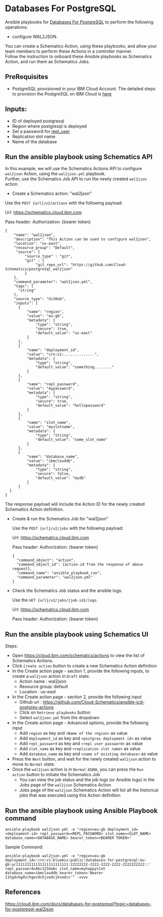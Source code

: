 # Databases For PostgreSQL

Ansible playbooks for [Databases For PostgreSQL](https://cloud.ibm.com/docs/databases-for-postgresql) to perform the following operations:

* configure WAL2JSON.

You can create a Schematics Action, using these playbooks; and allow your team members to perform these Actions in a controller manner.  
Follow the instruction to onboard these Ansible playbooks as Schematics Action, and run them as Schematics Jobs. 

## PreRequisites
- PostgreSQL provisioned in your IBM Cloud Account. The detailed steps to provision the PostgreSQL on IBM Cloud 
is [here](https://github.com/Cloud-Schematics/VSI-database)

## Inputs:
- ID of deployed postgresql
- Region where postgresql is deployed
- Set a password for [repl_user](https://cloud.ibm.com/docs/databases-for-postgresql?topic=databases-for-postgresql-user-management#the-repl-user)
- Replication slot name
- Name of the database

## Run the ansible playbook using Schematics API

In this example, we will use the Schematics Actions API to configure `wal2json` Action, using the `wal2json.yml` playbook.  
Further, use the Schematics Job API to run the newly created `wal2json` action.
 
- Create a Schematics action: "wal2json"

 Use the `POST {url}/v2/actions` with the following payload:
 
 Url: https://schematics.cloud.ibm.com
 
 Pass header: Authorization: {bearer token}
 
  ```
  {
      "name": "wal2json",
      "description": "This Action can be used to configure wal2json",
      "location": "us-east",
      "resource_group": "Default",
       "source": {
           "source_type" : "git",
           "git" : {
                "git_repo_url": "https://github.com/Cloud-Schematics/postgresql_wal2json"
           }
      },
      "command_parameter": "wal2json.yml",
      "tags": [
        "string"
      ],
      "source_type": "GitHub",
      "inputs": [
        {
            "name": "region",
            "value": "eu-gb",
            "metadata": {
                "type": "string",
                "secure": true,
                "default_value": "us-east"
            }
        },
        {
            "name": "deployment_id",
            "value": "crn:v1:..............",
            "metadata": {
                "type": "string",
                "default_value": "something........"
            }
        },
        {
            "name": "repl_password",
            "value": "mypassword",
            "metadata": {
                "type": "string",
                "secure": true,
                "default_value": "hellopassword"
            }
        },
        {
            "name": "slot_name",
            "value": "myslotname",
            "metadata": {
                "type": "string",
                "default_value": "some_slot_name"
            }
        },
        {
            "name": "database_name",
            "value": "ibmclouddb",
            "metadata": {
                "type": "string",
                "secure": false,
                "default_value": "mydb"
            }
        }
    ]
  }
  ```

  The response payload will include the Action ID for the newly created Schematics Action definition.

- Create & run the Schematics Job for "wal2json"

  Use the `POST {url}/v2/jobs` with the following payload:
  
  Url: https://schematics.cloud.ibm.com
  
  Pass header: Authorization: {bearer token}
 
    ```
    {
      "command_object": "action",
      "command_object_id": {action-id from the response of above request},
      "command_name": "ansible_playbook_run",
      "command_parameter": "wal2json.yml"
    }
    ```

- Check the Schematics Job status and the ansible logs:

  Use the `GET {url}/v2/jobs/{job-id}/logs`. 
 
  Url: https://schematics.cloud.ibm.com
  
  Pass header: Authorization: {bearer token}

## Run the ansible playbook using Schematics UI

Steps:

- Open https://cloud.ibm.com/schematics/actions to view the list of Schematics Actions.
- Click `Create action` button to create a new Schematics Action definition
- In the Create action page - section 1, provide the following inputs, to create a `wal2json` action in `Draft` state.
  * Action name : wal2json
  * Resource group: default
  * Location : us-east
- In the Create action page - section 2, provide the following input
  * Github url : https://github.com/Cloud-Schematics/ansible-icd-postgres-actions
  * Click on `Retrieve playbooks` button
  * Select `wal2json.yml` from the dropdown
- In the Create action page - Advanced options, provide the following input
  * Add `region` as key and `<Name of the region>` as value
  * Add `deployment_id` as key and `<postgres deployment id>` as value
  * Add `repl_password` as key and `<repl user password>` as value
  * Add `slot_name` as key and `<replication slot name>` as value
  * Add `database_name` as key and `<name of existing database>` as value
- Press the `Next` button, and wait for the newly created `wal2json` action to move to `Normal` state.
- Once the `wal2json` action is in `Normal` state, you can press the `Run action` button to initiate the Schematics Job
  * You can view the job status and the job logs (or Ansible logs) in the Jobs page of the `wal2json` Schematics Action
  * Jobs page of the `wal2json` Schematics Action will list all the historical jobs that was executed using this Action definition

## Run the ansible playbook using Ansible Playbook command
```
ansible-playbook wal2json.yml -e "region=eu-gb deployment_id=<deployment-id> repl_password=<REPL_PASSWORD> slot_name=<SLOT_NAME> database_name=<DATABASE_NAME> bearer_token=<BEARER TOKEN>"
```

Sample Command:
```
ansible-playbook wal2json.yml -e "region=eu-gb deployment_id='crn:v1:bluemix:public:databases-for-postgresql:eu-gb:a/111111111111111111111111:22222222-2222-2222-2222-2222222222::' repl_password=Abc1234abc slot_name=myhappyslot database_name=ibmclouddb bearer_token='Bearer 11hgdvhgdvchgevdckjvedcjkvedcv'" -vvvv
```

## References
https://cloud.ibm.com/docs/databases-for-postgresql?topic=databases-for-postgresql-wal2json
